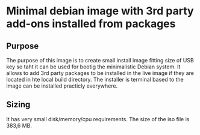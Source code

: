 # Minimal debian image with 3rd party add-ons installed from packages

## Purpose

The purpose of this image is to create small install image fitting size of
USB key so taht it can be used for bootig the minimalistic Debian system.
It allows to add 3rd party packages to be installed in the live image
if they are located in hte local build directory. The installer is terminal
based to the image can be installed practicly everywhere.

## Sizing

It has very small disk/memory/cpu requirements. The size of the iso file is 383,6 MB.
